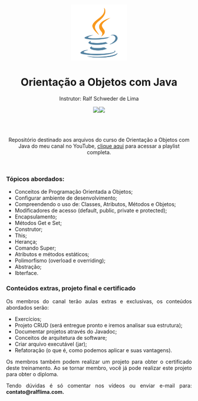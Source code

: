 <div align="center">
  <img src="https://github.com/ralflima/2025-POO-Java/blob/main/logo.png" width="30%">
  <h1 style="border-bottom:none">Orientação a Objetos com Java</h1>
  <p>Instrutor: Ralf Schweder de Lima</p>
  
  <a href="https://www.youtube.com/channel/UCtT934GO9Y7hoFPR_vmV5zQ" target="_blank"><img src="https://img.shields.io/badge/YouTube-FF0000?style=for-the-badge&logo=youtube&logoColor=white"></a><a href="https://www.linkedin.com/in/ralf-lima-3b93708a/" target="_blank"><img src="https://img.shields.io/badge/LinkedIn-0077B5?style=for-the-badge&logo=linkedin&logoColor=white"></a>
  
  <br>
  <br>
  <p>Repositório destinado aos arquivos do curso de Orientação a Objetos com Java do meu canal no YouTube, <a href="https://youtube.com/playlist?list=PLWXw8Gu52TRKTlYlkRzGiUwtSe38Fw-1y&si=b57o_KEasnzjKvQJ" target="_blank">clique aqui</a> para acessar a playlist completa.</p>
  <br>
  <div align="justify">
  <h3>Tópicos abordados:</h3>
  
   + Conceitos de Programação Orientada a Objetos;
   + Configurar ambiente de desenvolvimento;
   + Compreendendo o uso de: Classes, Atributos, Métodos e Objetos;
   + Modificadores de acesso (default, public, private e protected);
   + Encapsulamento;
   + Métodos Get e Set;
   + Construtor;
   + This;
   + Herança;
   + Comando Super;
   + Atributos e métodos estáticos;
   + Polimorfismo (overload e overriding);
   + Abstração;
   + Ibterface.


   <h3>Conteúdos extras, projeto final e certificado</h3>

   <p>Os membros do canal terão aulas extras e exclusivas, os conteúdos abordados serão:</p>

   + Exercícios;
   + Projeto CRUD (será entregue pronto e iremos analisar sua estrutura);
   + Documentar projetos através do Javadoc;
   + Conceitos de arquitetura de software;
   + Criar arquivo executável (jar);
   + Refatoração (o que é, como podemos aplicar e suas vantagens).

   <p>Os membros também podem realizar um projeto para obter o certificado deste treinamento. Ao se tornar membro, você já pode realizar este projeto para obter o diploma.</p>

   <p>Tendo dúvidas é só comentar nos vídeos ou enviar e-mail para: <b>contato@ralflima.com<b>.</p>
  </div>
</div>